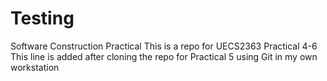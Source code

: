 # Testing
Software Construction Practical 
This is a repo for UECS2363 Practical 4-6
This line is added after cloning the repo for Practical 5
using Git in my own workstation
